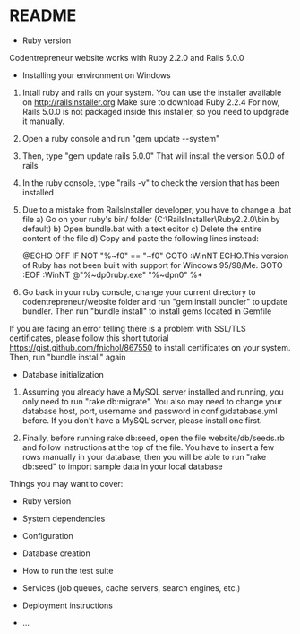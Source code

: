 # README

* Ruby version

Codentrepreneur website works with Ruby 2.2.0 and Rails 5.0.0

* Installing your environment on Windows

1. Intall ruby and rails on your system. You can use the installer available on http://railsinstaller.org
Make sure to download Ruby 2.2.4
For now, Rails 5.0.0 is not packaged inside this installer, so you need to updgrade it manually.

2. Open a ruby console and run "gem update --system"

3. Then, type "gem update rails 5.0.0"
That will install the version 5.0.0 of rails

4. In the ruby console, type "rails -v" to check the version that has been installed

5. Due to a mistake from RailsInstaller developer, you have to change a .bat file
	a) Go on your ruby's bin/ folder (C:\RailsInstaller\Ruby2.2.0\bin by default)
	b) Open bundle.bat with a text editor
	c) Delete the entire content of the file
	d) Copy and paste the following lines instead:

	@ECHO OFF
	IF NOT "%~f0" == "~f0" GOTO :WinNT
	ECHO.This version of Ruby has not been built with support for Windows 95/98/Me.
	GOTO :EOF
	:WinNT
	@"%~dp0ruby.exe" "%~dpn0" %*

6. Go back in your ruby console, change your current directory to codentrepreneur/website folder
and run "gem install bundler" to update bundler. Then run "bundle install" to install gems located in Gemfile

If you are facing an error telling there is a problem with SSL/TLS certificates, please follow this short tutorial
https://gist.github.com/fnichol/867550 to install certificates on your system. Then, run "bundle install" again

* Database initialization

1. Assuming you already have a MySQL server installed and running, you only need to run "rake db:migrate".
You also may need to change your database host, port, username and password in config/database.yml before.
If you don't have a MySQL server, please install one first.

2. Finally, before running rake db:seed, open the file website/db/seeds.rb and follow instructions at the top of the file.
You have to insert a few rows manually in your database, then you will be able to run "rake db:seed" to import sample data in your local database

Things you may want to cover:

* Ruby version

* System dependencies

* Configuration

* Database creation



* How to run the test suite

* Services (job queues, cache servers, search engines, etc.)

* Deployment instructions

* ...
